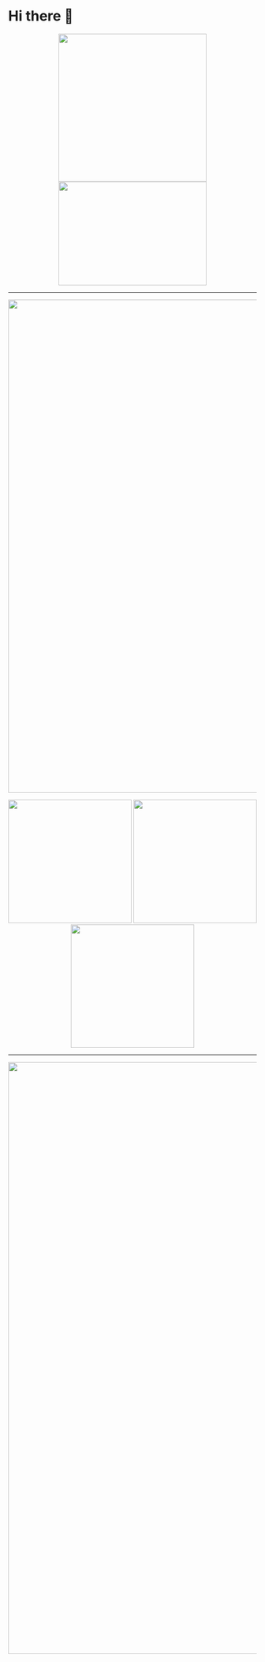 # Hi there 👋


<div align="center">
<p>
 <img alt="" width="300px" src="https://github-readme-stats.vercel.app/api?username=tmcoco0228si&show_icons=true&theme=radical"/>
 <img alt="" width="300px" height="210" src="https://github-readme-stats.vercel.app/api/top-langs/?username=tmcoco0228si&layout=compact&theme=dracula"/>
</p>
 </div>

<hr />
<p>
 <img alt="" width="1000px" src="https://github-profile-trophy.vercel.app/?username=tmcoco0228si&theme=onedark"/>
</p>

<div align="center">
   <p>
    <img alt="" width="250px" src="http://github-profile-summary-cards.vercel.app/api/cards/productive-time?username=tmcoco0228si&theme=2077&utcOffset=8"/>
    <img alt="" width="250px" src="http://github-profile-summary-cards.vercel.app/api/cards/most-commit-language?username=tmcoco0228si&theme=2077"/>
    <img alt="" width="250px" src="http://github-profile-summary-cards.vercel.app/api/cards/repos-per-language?username=tmcoco0228si&theme=2077"/>
   </p>
 </div>
 
 <hr />
<div align="center">
<img alt="" width="1200px" src="http://github-profile-summary-cards.vercel.app/api/cards/profile-details?username=tmcoco0228si&theme=2077" />
</div>



<!--
**tmcoco0228si/tmcoco0228si** is a ✨ _special_ ✨ repository because its `README.md` (this file) appears on your GitHub profile.

Here are some ideas to get you started:

-->
